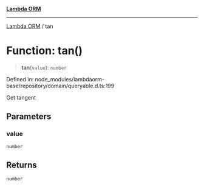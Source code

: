 [**Lambda ORM**](../README.md)

***

[Lambda ORM](../README.md) / tan

# Function: tan()

> **tan**(`value`): `number`

Defined in: node\_modules/lambdaorm-base/repository/domain/queryable.d.ts:199

Get tangent

## Parameters

### value

`number`

## Returns

`number`
